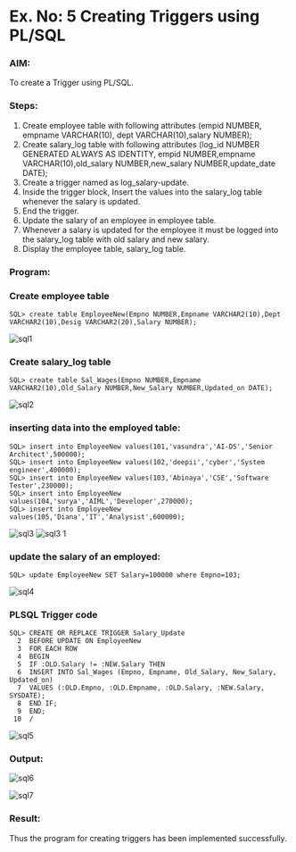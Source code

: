 # Ex. No: 5 Creating Triggers using PL/SQL

### AIM: 
To create a Trigger using PL/SQL.

### Steps:
1. Create employee table with following attributes (empid NUMBER, empname VARCHAR(10), dept VARCHAR(10),salary NUMBER);
2. Create salary_log table with following attributes (log_id NUMBER GENERATED ALWAYS AS IDENTITY, empid NUMBER,empname VARCHAR(10),old_salary NUMBER,new_salary NUMBER,update_date DATE);
3. Create a trigger named as log_salary-update.
4. Inside the trigger block, Insert the values into the salary_log table whenever the salary is updated.
5. End the trigger.
6. Update the salary of an employee in employee table.
7. Whenever a salary is updated for the employee it must be logged into the salary_log table with old salary and new salary.
8. Display the employee table, salary_log table.

### Program:
### Create employee table
```
SQL> create table EmployeeNew(Empno NUMBER,Empname VARCHAR2(10),Dept VARCHAR2(10),Desig VARCHAR2(20),Salary NUMBER);
```
![sql1](https://github.com/vasundrasriravi/Ex-No-5-Creating-Triggers-using-PL-SQL/assets/119393983/d6766990-bc44-461e-9138-aa975dc265f4)

### Create salary_log table
```
SQL> create table Sal_Wages(Empno NUMBER,Empname VARCHAR2(10),Old_Salary NUMBER,New_Salary NUMBER,Updated_on DATE);
```
![sql2](https://github.com/vasundrasriravi/Ex-No-5-Creating-Triggers-using-PL-SQL/assets/119393983/7f62c736-d82b-4cf9-a754-b7781a590b8d)

### inserting data into the employed table:
```
SQL> insert into EmployeeNew values(101,'vasundra','AI-DS','Senior Architect',500000);
SQL> insert into EmployeeNew values(102,'deepii','cyber','System engineer',400000);
SQL> insert into EmployeeNew values(103,'Abinaya','CSE','Software Tester',230000);
SQL> insert into EmployeeNew values(104,'surya','AIML','Developer',270000);
SQL> insert into EmployeeNew values(105,'Diana','IT','Analysist',600000);
```
![sql3](https://github.com/vasundrasriravi/Ex-No-5-Creating-Triggers-using-PL-SQL/assets/119393983/40c5b8db-c416-490a-8ffb-ca59436ba9f7)
![sql3 1](https://github.com/vasundrasriravi/Ex-No-5-Creating-Triggers-using-PL-SQL/assets/119393983/cb701c95-25b9-4bbd-8fc2-0a36f343f9ec)

### update the salary of an employed:
```
SQL> update EmployeeNew SET Salary=100000 where Empno=103;
```
![sql4](https://github.com/vasundrasriravi/Ex-No-5-Creating-Triggers-using-PL-SQL/assets/119393983/aec603e6-31cf-4645-b3a9-21a92cb7ff84)

### PLSQL Trigger code
```
SQL> CREATE OR REPLACE TRIGGER Salary_Update
  2  BEFORE UPDATE ON EmployeeNew
  3  FOR EACH ROW
  4  BEGIN
  5  IF :OLD.Salary != :NEW.Salary THEN
  6  INSERT INTO Sal_Wages (Empno, Empname, Old_Salary, New_Salary, Updated_on)
  7  VALUES (:OLD.Empno, :OLD.Empname, :OLD.Salary, :NEW.Salary, SYSDATE);
  8  END IF;
  9  END;
 10  /
```
![sql5](https://github.com/vasundrasriravi/Ex-No-5-Creating-Triggers-using-PL-SQL/assets/119393983/34a3e61d-4acd-4f35-bdb9-40d2eda0e039)

### Output:
![sql6](https://github.com/vasundrasriravi/Ex-No-5-Creating-Triggers-using-PL-SQL/assets/119393983/e76125b8-84ad-4639-81f3-ee7ba8cd89d7)

![sql7](https://github.com/vasundrasriravi/Ex-No-5-Creating-Triggers-using-PL-SQL/assets/119393983/f38a1ffe-9a2c-47ca-aa08-915a0b5c2de4)

### Result:
Thus the program for creating triggers has been implemented successfully.
